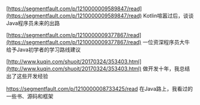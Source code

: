 [https://segmentfault.com/p/1210000009589847/read](https://segmentfault.com/p/1210000009589847/read)     Kotlin喧嚣过后，谈谈Java程序员未来的出路

[https://segmentfault.com/p/1210000009377867/read](https://segmentfault.com/p/1210000009377867/read)   一位资深程序员大牛给予Java初学者的学习路线建议

[http://www.kuqin.com/shuoit/20170324/353403.html](http://www.kuqin.com/shuoit/20170324/353403.html)   做开发十年，我总结出了这些开发经验

https://segmentfault.com/p/1210000008733425/read   在Java路上，我看过的一些书、源码和框架

